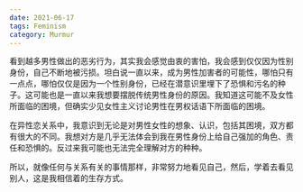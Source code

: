 ```yaml
---
date: 2021-06-17
tags: Feminism
category: Murmur
---
```


看到越多男性做出的恶劣行为，其实我会感觉由衷的害怕，我会感到仅仅因为性别身份，自己不断地被污损。坦白说一直以来，成为男性加害者的可能性，哪怕只有一点点，哪怕仅仅是因为一个性别身份，已经在潜意识里埋下了恐惧和污名的种子。这可能也是一直以来我想要摆脱传统男性身份的原因。我知道这可能不及女性所面临的困境，但确实少见女性主义讨论男性在男权话语下所面临的困境。

在异性恋关系中，我意识到无论是对男性女性的想象、认识，包括其困境，双方都有很大的不同。我想对方是几乎无法体会到我在男性身份上给自己强加的角色、责任和恐惧的。反过来我可能也无法完全理解对方的种种。

所以，就像任何与关系有关的事情那样，非常努力地看见自己，然后，学着去看见别人，这是我相信着的生存方式。